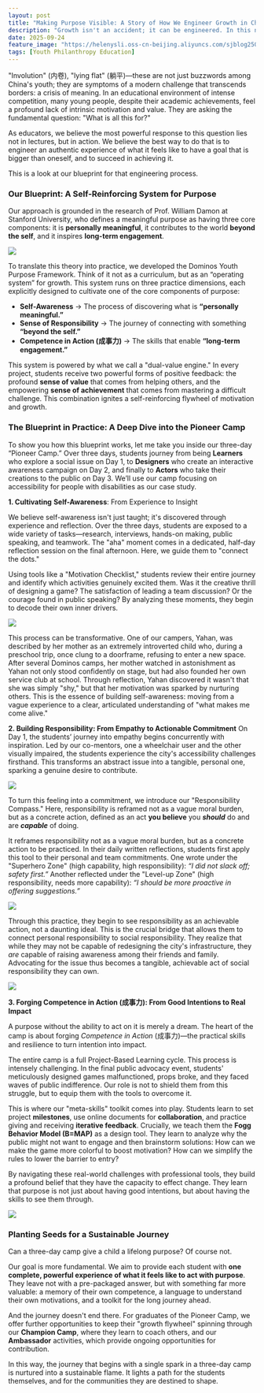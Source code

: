 ```yaml
---
layout: post
title: "Making Purpose Visible: A Story of How We Engineer Growth in China"
description: "Growth isn't an accident; it can be engineered. In this note, I share our Purpose Framework and how we use it in a 3-day camp to make a student's journey visible."
date: 2025-09-24
feature_image: "https://helenysli.oss-cn-beijing.aliyuncs.com/sjblog2507Shine.jpg"
tags: [Youth Philanthropy Education]
---
```


"Involution" (内卷), "lying flat" (躺平)—these are not just buzzwords among China's youth; they are symptoms of a modern challenge that transcends borders: a crisis of meaning. In an educational environment of intense competition, many young people, despite their academic achievements, feel a profound lack of intrinsic motivation and value. They are asking the fundamental question: "What is all this for?"

<!--more-->

As educators, we believe the most powerful response to this question lies not in lectures, but in action. We believe the best way to do that is to engineer an authentic experience of what it feels like to have a goal that is bigger than oneself, and to succeed in achieving it.

This is a look at our blueprint for that engineering process.

### **Our Blueprint: A Self-Reinforcing System for Purpose**

Our approach is grounded in the research of Prof. William Damon at Stanford University, who defines a meaningful purpose as having three core components: it is **personally meaningful**, it contributes to the world **beyond the self**, and it inspires **long-term engagement**.

![](https://helenysli.oss-cn-beijing.aliyuncs.com/PurposeFramework.png)

To translate this theory into practice, we developed the Dominos Youth Purpose Framework. Think of it not as a curriculum, but as an “operating system” for growth. This system runs on three practice dimensions, each explicitly designed to cultivate one of the core components of purpose:

- **Self-Awareness** → The process of discovering what is **“personally meaningful.”**
- **Sense of Responsibility** → The journey of connecting with something **“beyond the self.”**
- **Competence in Action (成事力)** → The skills that enable **“long-term engagement.”**

This system is powered by what we call a "dual-value engine." In every project, students receive two powerful forms of positive feedback: the profound **sense of value** that comes from helping others, and the empowering **sense of achievement** that comes from mastering a difficult challenge. This combination ignites a self-reinforcing flywheel of motivation and growth.

### **The Blueprint in Practice: A Deep Dive into the Pioneer Camp**

To show you how this blueprint works, let me take you inside our three-day “Pioneer Camp.” Over three days, students journey from being **Learners** who explore a social issue on Day 1, to **Designers** who create an interactive awareness campaign on Day 2, and finally to **Actors** who take their creations to the public on Day 3. We’ll use our camp focusing on accessibility for people with disabilities as our case study.

**1. Cultivating** **Self-Awareness**: From Experience to Insight

We believe self-awareness isn't just taught; it's discovered through experience and reflection. Over the three days, students are exposed to a wide variety of tasks—research, interviews, hands-on making, public speaking, and teamwork. The "aha" moment comes in a dedicated, half-day reflection session on the final afternoon. Here, we guide them to "connect the dots."

Using tools like a "Motivation Checklist," students review their entire journey and identify which activities genuinely excited them. Was it the creative thrill of designing a game? The satisfaction of leading a team discussion? Or the courage found in public speaking? By analyzing these moments, they begin to decode their own inner drivers.

![](https://helenysli.oss-cn-beijing.aliyuncs.com/stblog2507PioneerAdvocate.JPG)

This process can be transformative. One of our campers, Yahan, was described by her mother as an extremely introverted child who, during a preschool trip, once clung to a doorframe, refusing to enter a new space. After several Dominos camps, her mother watched in astonishment as Yahan not only stood confidently on stage, but had also founded her own service club at school. Through reflection, Yahan discovered it wasn't that she was simply "shy," but that her motivation was sparked by nurturing others. This is the essence of building self-awareness: moving from a vague experience to a clear, articulated understanding of "what makes me come alive."

**2. Building Responsibility: From Empathy to Actionable Commitment**   On Day 1, the students’ journey into empathy begins concurrently with inspiration. Led by our co-mentors, one a wheelchair user and the other visually impaired, the students experience the city's accessibility challenges firsthand. This transforms an abstract issue into a tangible, personal one, sparking a genuine desire to contribute.  

![](https://helenysli.oss-cn-beijing.aliyuncs.com/stblog2507xiaomi.JPG)

To turn this feeling into a commitment, we introduce our "Responsibility Compass." Here, responsibility is reframed not as a vague moral burden, but as a concrete action, defined as an act **you believe** you ***should*** do and are ***capable*** of doing.

It reframes responsibility not as a vague moral burden, but as a concrete action to be practiced. In their daily written reflections, students first apply this tool to their personal and team commitments. One wrote under the "Superhero Zone" (high capability, high responsibility): *“I did not slack off; safety first.”* Another reflected under the "Level-up Zone" (high responsibility, needs more capability): *“I should be more proactive in offering suggestions.”*  

![](https://helenysli.oss-cn-beijing.aliyuncs.com/ResponsibilityFramework.png)

Through this practice, they begin to see responsibility as an achievable action, not a daunting ideal. This is the crucial bridge that allows them to connect personal responsibility to social responsibility. They realize that while they may not be capable of redesigning the city's infrastructure, they *are* capable of raising awareness among their friends and family. Advocating for the issue thus becomes a tangible, achievable act of social responsibility they can own.

![](https://helenysli.oss-cn-beijing.aliyuncs.com/stblogPioneer1.JPG)

**3. Forging Competence in Action (成事力): From Good Intentions to Real Impact**

A purpose without the ability to act on it is merely a dream. The heart of the camp is about forging *Competence in Action* (成事力)—the practical skills and resilience to turn intention into impact.

The entire camp is a full Project-Based Learning cycle. This process is intensely challenging. In the final public advocacy event, students' meticulously designed games malfunctioned, props broke, and they faced waves of public indifference. Our role is not to shield them from this struggle, but to equip them with the tools to overcome it.

This is where our "meta-skills" toolkit comes into play. Students learn to set project **milestones**, use online documents for **collaboration**, and practice giving and receiving **iterative feedback**. Crucially, we teach them the **Fogg Behavior Model (B=MAP)** as a design tool. They learn to analyze why the public might not want to engage and then brainstorm solutions: How can we make the game more colorful to boost motivation? How can we simplify the rules to lower the barrier to entry?

By navigating these real-world challenges with professional tools, they build a profound belief that they have the capacity to effect change. They learn that purpose is not just about having good intentions, but about having the skills to see them through.

![](https://helenysli.oss-cn-beijing.aliyuncs.com/stblog2507Fogg.JPG)

### **Planting Seeds for a Sustainable Journey**

Can a three-day camp give a child a lifelong purpose? Of course not.

Our goal is more fundamental. We aim to provide each student with **one complete, powerful experience of what it feels like to act with purpose**. They leave not with a pre-packaged answer, but with something far more valuable: a memory of their own competence, a language to understand their own motivations, and a toolkit for the long journey ahead.

And the journey doesn't end there. For graduates of the Pioneer Camp, we offer further opportunities to keep their "growth flywheel" spinning through our **Champion Camp**, where they learn to coach others, and our **Ambassador** activities, which provide ongoing opportunities for contribution.

In this way, the journey that begins with a single spark in a three-day camp is nurtured into a sustainable flame. It lights a path for the students themselves, and for the communities they are destined to shape.